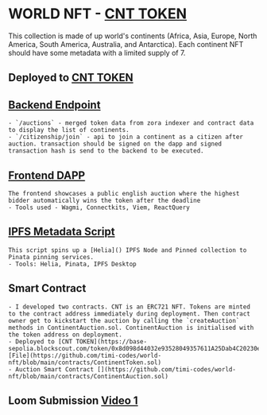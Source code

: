 # WORLD NFT - [CNT TOKEN](https://base-sepolia.blockscout.com/token/0x8d098d44032e93528049357611A25Dab4C20230e)
This collection is made of up world's continents (Africa, Asia, Europe, North America, South America, Australia, and Antarctica). Each continent NFT should have some metadata with a limited supply of 7.

## Deployed to [CNT TOKEN](https://base-sepolia.blockscout.com/token/0x8d098d44032e93528049357611A25Dab4C20230e)

## [Backend Endpoint](https://world-token-05ceac17e8ac.herokuapp.com)
    - `/auctions` - merged token data from zora indexer and contract data to display the list of continents.
    - `/citizenship/join` - api to join a continent as a citizen after auction. transaction should be signed on the dapp and signed transaction hash is send to the backend to be executed.

## [Frontend DAPP](https://world-fuuwthp9z-timi-tejumolas-projects.vercel.app/)
    The frontend showcases a public english auction where the highest bidder automatically wins the token after the deadline  
    - Tools used - Wagmi, Connectkits, Viem, ReactQuery

## [IPFS Metadata Script](https://github.com/timi-codes/world-nft/blob/main/scripts/deploy_metadata.mjs)
    This script spins up a [Helia]() IPFS Node and Pinned collection to Pinata pinning services.
    - Tools: Helia, Pinata, IPFS Desktop

## Smart Contract
    - I developed two contracts. CNT is an ERC721 NFT. Tokens are minted to the contract address immediately during deployment. Then contract owner get to kickstart the auction by calling the `createAuction` methods in ContinentAuction.sol. ContinentAuction is initialised with the token address on deployment.
    - Deployed to [CNT TOKEN](https://base-sepolia.blockscout.com/token/0x8d098d44032e93528049357611A25Dab4C20230e) [File](https://github.com/timi-codes/world-nft/blob/main/contracts/ContinentToken.sol)
    - Auction Smart Contract [](https://github.com/timi-codes/world-nft/blob/main/contracts/ContinentAuction.sol)



## Loom Submission [Video 1](loom.com)